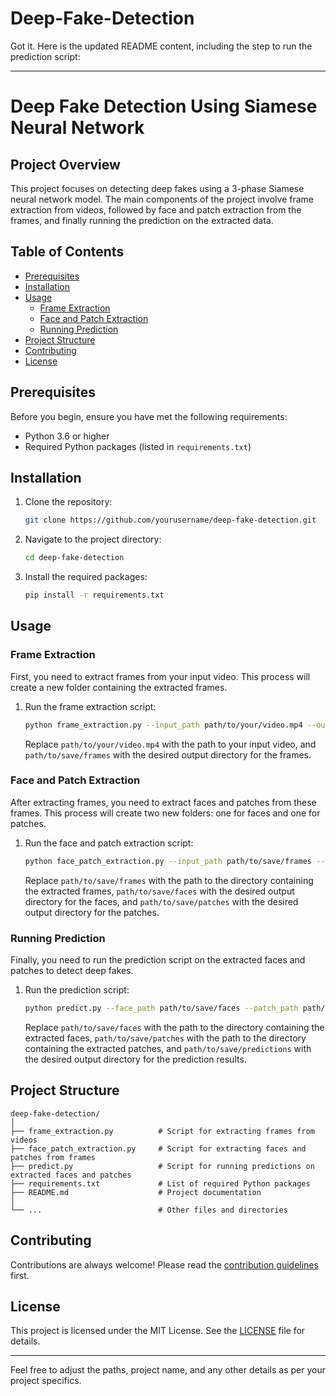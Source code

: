 # Deep-Fake-Detection
Got it. Here is the updated README content, including the step to run the prediction script:

---

# Deep Fake Detection Using Siamese Neural Network

## Project Overview

This project focuses on detecting deep fakes using a 3-phase Siamese neural network model. The main components of the project involve frame extraction from videos, followed by face and patch extraction from the frames, and finally running the prediction on the extracted data.

## Table of Contents

- [Prerequisites](#prerequisites)
- [Installation](#installation)
- [Usage](#usage)
  - [Frame Extraction](#frame-extraction)
  - [Face and Patch Extraction](#face-and-patch-extraction)
  - [Running Prediction](#running-prediction)
- [Project Structure](#project-structure)
- [Contributing](#contributing)
- [License](#license)

## Prerequisites

Before you begin, ensure you have met the following requirements:

- Python 3.6 or higher
- Required Python packages (listed in `requirements.txt`)

## Installation

1. Clone the repository:

    ```bash
    git clone https://github.com/yourusername/deep-fake-detection.git
    ```

2. Navigate to the project directory:

    ```bash
    cd deep-fake-detection
    ```

3. Install the required packages:

    ```bash
    pip install -r requirements.txt
    ```

## Usage

### Frame Extraction

First, you need to extract frames from your input video. This process will create a new folder containing the extracted frames.

1. Run the frame extraction script:

    ```bash
    python frame_extraction.py --input_path path/to/your/video.mp4 --output_path path/to/save/frames
    ```

    Replace `path/to/your/video.mp4` with the path to your input video, and `path/to/save/frames` with the desired output directory for the frames.

### Face and Patch Extraction

After extracting frames, you need to extract faces and patches from these frames. This process will create two new folders: one for faces and one for patches.

1. Run the face and patch extraction script:

    ```bash
    python face_patch_extraction.py --input_path path/to/save/frames --face_output_path path/to/save/faces --patch_output_path path/to/save/patches
    ```

    Replace `path/to/save/frames` with the path to the directory containing the extracted frames, `path/to/save/faces` with the desired output directory for the faces, and `path/to/save/patches` with the desired output directory for the patches.

### Running Prediction

Finally, you need to run the prediction script on the extracted faces and patches to detect deep fakes.

1. Run the prediction script:

    ```bash
    python predict.py --face_path path/to/save/faces --patch_path path/to/save/patches --output_path path/to/save/predictions
    ```

    Replace `path/to/save/faces` with the path to the directory containing the extracted faces, `path/to/save/patches` with the path to the directory containing the extracted patches, and `path/to/save/predictions` with the desired output directory for the prediction results.

## Project Structure

```
deep-fake-detection/
│
├── frame_extraction.py          # Script for extracting frames from videos
├── face_patch_extraction.py     # Script for extracting faces and patches from frames
├── predict.py                   # Script for running predictions on extracted faces and patches
├── requirements.txt             # List of required Python packages
├── README.md                    # Project documentation
│
└── ...                          # Other files and directories
```

## Contributing

Contributions are always welcome! Please read the [contribution guidelines](CONTRIBUTING.md) first.

## License

This project is licensed under the MIT License. See the [LICENSE](LICENSE) file for details.

---

Feel free to adjust the paths, project name, and any other details as per your project specifics.

